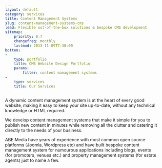 ```yaml
---
layout: default
category: services
title: Content Management Systems
slug: content-management-systems-cms
lead: Flexible out-of-the-box solutions & bespoke CMS development
sitemap:
    priority: 0.7
    changefreq: monthly
    lastmod: 2013-11-09T7:30:00
bottom: 
-
    type: portfolio
    title: CMS Website Design Portfolio
    params:
        filter: content management systems
-
    type: services
    title: Our Services
---
```


A dynamic content management system is at the heart of every good website, making it easy to keep your site up-to-date, without any technical knowledge or HTML required.

We develop content management systems that make it simple for you to publish new content in minutes while removing all the clutter and catering it directly to the needs of your business.

ABE Media have years of experience with most common open source platforms (Joomla, Wordpress etc) and have built bespoke content management system for numourous applications including blogs, events (for promoters, venues etc.) and property management systems (for estate agents) just to name a few.
